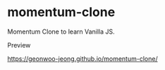 # momentum-clone

Momentum Clone to learn Vanilla JS.

Preview

https://geonwoo-jeong.github.io/momentum-clone/